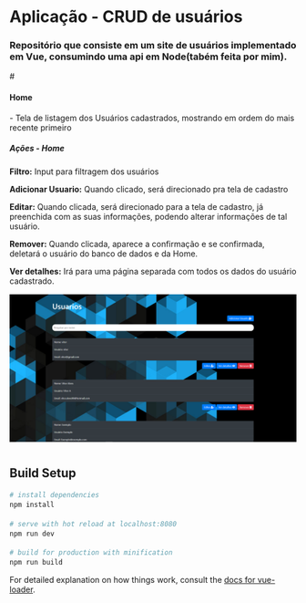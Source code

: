 # Aplicação - CRUD de usuários

<h3>Repositório que consiste em um site de usuários implementado em Vue, consumindo uma api em Node(tabém feita por mim).</h3> 
#

<h4>Home</h4>
<p>- Tela de listagem dos Usuários cadastrados, mostrando em ordem do mais recente primeiro</p>
<h5>Ações - Home</h5>
<p><b>Filtro:</b> Input para filtragem dos usuários</p>
<p><b>Adicionar Usuario:</b> Quando clicado, será direcionado pra tela de cadastro</p>
<p><b>Editar:</b> Quando clicada, será direcionado para a tela de cadastro, já preenchida com as suas
informações, podendo alterar informações de tal usuário.</p>
<p><b>Remover:</b> Quando clicada, aparece a confirmação e se confirmada, deletará o usuário
do banco de dados e da Home.</p>
<p><b>Ver detalhes:</b> Irá para uma página separada com todos os dados do usuário
cadastrado.</p>

<div align="center" style="margin-top: 15px;">
  <img alt="home" title="Home" src=".github/home.png"/>
</div>

#
#
#

## Build Setup

``` bash
# install dependencies
npm install

# serve with hot reload at localhost:8080
npm run dev

# build for production with minification
npm run build
```

For detailed explanation on how things work, consult the [docs for vue-loader](http://vuejs.github.io/vue-loader).
